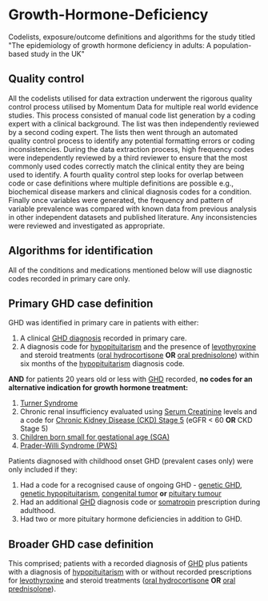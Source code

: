 # Growth-Hormone-Deficiency
Codelists, exposure/outcome definitions and algorithms for the study titled "The epidemiology of growth hormone deficiency in adults: A population-based study in the UK"

## Quality control
All the codelists utilised for data extraction underwent the rigorous quality control process utilised by Momentum Data for multiple real world evidence studies. This process consisted of manual code list generation by a coding expert with a clinical background. The list was then independently reviewed by a second coding expert. The lists then went through an automated quality control process to identify any potential formatting errors or coding inconsistencies. During the data extraction process, high frequency codes were independently reviewed by a third reviewer to ensure that the most commonly used codes correctly match the clinical entity they are being used to identify. A fourth quality control step looks for overlap between code or case definitions where multiple definitions are possible e.g., biochemical disease markers and clinical diagnosis codes for a condition. Finally once variables were generated, the frequency and pattern of variable prevalence was compared with known data from previous analysis in other independent datasets and published literature. Any inconsistencies were reviewed and investigated as appropriate.

## Algorithms for identification
All of the conditions and medications mentioned below will use diagnostic codes recorded in primary care only.

## Primary GHD case definition
GHD was identified in primary care in patients with either:
1. A clinical [GHD diagnosis](https://github.com/MomentumData/Momentum-Data-Codelists/tree/c0998ff70f0b96d5a5513556d80f141da01044c4/Conditions/GHD%20(Growth%20Hormone%20Deficiency)) recorded in primary care.
2. A diagnosis code for [hypopituitarism](https://github.com/MomentumData/Momentum-Data-Codelists/tree/c0998ff70f0b96d5a5513556d80f141da01044c4/Conditions/Hypopituitarism) and the presence of [levothyroxine](https://github.com/MomentumData/Momentum-Data-Codelists/tree/c0998ff70f0b96d5a5513556d80f141da01044c4/Treatments/Thyroid%20Hormones) and steroid treatments ([oral hydrocortisone](https://github.com/MomentumData/Momentum-Data-Codelists/tree/ee0f37fe7ff624dbf8a4aac9016d29ef9cce8938/Treatments/Oral%20Hydrocortisone) **OR** [oral prednisolone](https://github.com/MomentumData/Momentum-Data-Codelists/tree/ee0f37fe7ff624dbf8a4aac9016d29ef9cce8938/Treatments/Oral%20Prednisolone)) within six months of the [hypopituitarism](https://github.com/MomentumData/Momentum-Data-Codelists/tree/c0998ff70f0b96d5a5513556d80f141da01044c4/Conditions/Hypopituitarism) diagnosis code.

**AND** for patients 20 years old or less with [GHD](https://github.com/MomentumData/Momentum-Data-Codelists/tree/c0998ff70f0b96d5a5513556d80f141da01044c4/Conditions/GHD%20(Growth%20Hormone%20Deficiency)) recorded, **no codes for an alternative indication for growth hormone treatment:**
1. [Turner Syndrome](https://github.com/MomentumData/Momentum-Data-Codelists/tree/c0998ff70f0b96d5a5513556d80f141da01044c4/Conditions/Turner%20Syndrome)
2. Chronic renal insufficiency
   evaluated using [Serum Creatinine](https://github.com/MomentumData/Momentum-Data-Codelists/tree/c0998ff70f0b96d5a5513556d80f141da01044c4/Measurements/Serum%20Creatinine) levels and a code for [Chronic Kidney Disease (CKD) Stage 5](https://github.com/MomentumData/Momentum-Data-Codelists/tree/c0998ff70f0b96d5a5513556d80f141da01044c4/Conditions/CKD%20Stage%205%20(Chronic%20Kidney%20Disease%20Stage%205)) (eGFR < 60 **OR** CKD Stage 5)
4. [Children born small for gestational age (SGA)](https://github.com/MomentumData/Momentum-Data-Codelists/tree/c0998ff70f0b96d5a5513556d80f141da01044c4/Conditions/SGA%20(Small%20for%20Gestational%20Age))
5. [Prader-Willi Syndrome (PWS)](https://github.com/MomentumData/Momentum-Data-Codelists/tree/c0998ff70f0b96d5a5513556d80f141da01044c4/Conditions/Prader-Willi%20Snydrome)

Patients diagnosed with childhood onset GHD (prevalent cases only) were only included if they:
1. Had a code for a recognised cause of ongoing GHD - [genetic GHD](https://github.com/MomentumData/Momentum-Data-Codelists/tree/c0998ff70f0b96d5a5513556d80f141da01044c4/Conditions/GHD%20(Growth%20Hormone%20Deficiency)/Genetic%20GHD), [genetic hypopituitarism](https://github.com/MomentumData/Momentum-Data-Codelists/tree/c0998ff70f0b96d5a5513556d80f141da01044c4/Conditions/Hypopituitarism/Genetic%20Hypopituitarism), [congenital tumor](https://github.com/MomentumData/Momentum-Data-Codelists/tree/c0998ff70f0b96d5a5513556d80f141da01044c4/Conditions/CAPG%20(Congenital%20Anomaly%20of%20Pituitary%20Gland)) **or** [pituitary tumour](https://github.com/MomentumData/Momentum-Data-Codelists/tree/c0998ff70f0b96d5a5513556d80f141da01044c4/Conditions/Pituitary%20Neoplasms)
2. Had an additional [GHD](https://github.com/MomentumData/Momentum-Data-Codelists/tree/c0998ff70f0b96d5a5513556d80f141da01044c4/Conditions/GHD%20(Growth%20Hormone%20Deficiency)) diagnosis code or [somatropin](https://github.com/MomentumData/Momentum-Data-Codelists/tree/c0998ff70f0b96d5a5513556d80f141da01044c4/Treatments/Somatropin) prescription during adulthood.
3. Had two or more pituitary hormone deficiencies in addition to GHD.

## Broader GHD case definition
This comprised; patients with a recorded diagnosis of [GHD](https://github.com/MomentumData/Momentum-Data-Codelists/tree/c0998ff70f0b96d5a5513556d80f141da01044c4/Conditions/GHD%20(Growth%20Hormone%20Deficiency)) plus patients with a diagnosis of [hypopituitarism](https://github.com/MomentumData/Momentum-Data-Codelists/tree/c0998ff70f0b96d5a5513556d80f141da01044c4/Conditions/Hypopituitarism) with or without recorded prescriptions for [levothyroxine](https://github.com/MomentumData/Momentum-Data-Codelists/tree/c0998ff70f0b96d5a5513556d80f141da01044c4/Treatments/Thyroid%20Hormones) and steroid treatments ([oral hydrocortisone](https://github.com/MomentumData/Momentum-Data-Codelists/tree/ee0f37fe7ff624dbf8a4aac9016d29ef9cce8938/Treatments/Oral%20Hydrocortisone) **OR** [oral prednisolone](https://github.com/MomentumData/Momentum-Data-Codelists/tree/ee0f37fe7ff624dbf8a4aac9016d29ef9cce8938/Treatments/Oral%20Prednisolone)).

